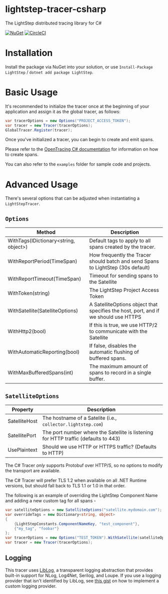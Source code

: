 # lightstep-tracer-csharp
The LightStep distributed tracing library for C#

[![NuGet](https://img.shields.io/nuget/v/LightStep.svg)](https://www.nuget.org/packages/LightStep) [![CircleCI](https://circleci.com/gh/lightstep/lightstep-tracer-csharp.svg?style=svg)](https://circleci.com/gh/lightstep/lightstep-tracer-csharp)

# Installation
Install the package via NuGet into your solution, or use `Install-Package LightStep` / `dotnet add package LightStep`.

# Basic Usage
It's recommended to initialize the tracer once at the beginning of your application and assign it as the global tracer, as follows:
```c#
var tracerOptions = new Options("PROJECT_ACCESS_TOKEN");
var tracer = new Tracer(tracerOptions);
GlobalTracer.Register(tracer);
```

Once you've initialized a tracer, you can begin to create and emit spans.

Please refer to the [OpenTracing C# documentation](https://github.com/opentracing/opentracing-csharp) for information on how to create spans.

You can also refer to the `examples` folder for sample code and projects. 

# Advanced Usage

There's several options that can be adjusted when instantiating a `LightStepTracer`.

## `Options`
| Method | Description |
| -------- | ----------- |
| WithTags(IDictionary<string, object>)   | Default tags to apply to all spans created by the tracer.  |
| WithReportPeriod(TimeSpan)  | How frequently the Tracer should batch and send Spans to LightStep (30s default) |
| WithReportTimeout(TimeSpan)  | Timeout for sending spans to the Satellite  |
| WithToken(string) | The LightStep Project Access Token |
| WithSatellite(SatelliteOptions) | A SatelliteOptions object that specifies the host, port, and if we should use HTTPS |
| WithHttp2(bool) | If this is true, we use HTTP/2 to communicate with the Satellite |
| WithAutomaticReporting(bool) | If false, disables the automatic flushing of buffered spans. |
| WithMaxBufferedSpans(int) | The maximum amount of spans to record in a single buffer. |

## `SatelliteOptions`
| Property | Description |
| -------- | ----------- |
| SatelliteHost | The hostname of a Satelite (i.e., `collector.lightstep.com`)
| SatellitePort | The port number where the Satellite is listening for HTTP traffic (defaults to 443)
| UsePlaintext | Should we use HTTP or HTTPS traffic? (Defaults to HTTP)

The C# Tracer _only_ supports Protobuf over HTTP/S, so no options to modify the transport are available.

The C# Tracer will prefer TLS 1.2 when available on all .NET Runtime versions, but should fall back to TLS 1.1 or 1.0 in that order.

The following is an example of overriding the LightStep Component Name and adding a new custom tag for all spans -

```csharp
var satelliteOptions = new SatelliteOptions("satellite.mydomain.com");
var overrideTags = new Dictionary<string, object> 
{
    {LightStepConstants.ComponentNameKey, "test_component"},
    {"my_tag", "foobar"}
};
var tracerOptions = new Options("TEST_TOKEN").WithSatellite(satelliteOptions).WithTags(overrideTags);
var tracer = new Tracer(tracerOptions);
```

## Logging
This tracer uses [LibLog](https://github.com/damianh/LibLog), a transparent logging abstraction that provides built-in support for NLog, Log4Net, Serilog, and Loupe.
If you use a logging provider that isn't identified by LibLog, see [this gist](https://gist.github.com/damianh/fa529b8346a83f7f49a9) on how to implement a custom logging provider.
